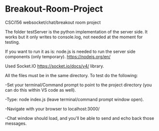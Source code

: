 # Breakout-Room-Project
CSCi156 websocket/chat/breakout room project

The folder testServer is the python implementation of the server side. It works but it only writes to console.log, not needed at the moment for testing.


If you want to run it as is:
node.js is needed to run the server side components (only temporary).
https://nodejs.org/en/

Used Socket.IO https://socket.io/docs/v4/ library.

All the files must be in the same directory. To test do the following:

-Set your terminal/Command prompt to point to the project directory (you can do this within VS code as well).

-Type: node index.js (leave terminal/command prompt window open).

-Navigate with your browser to localhost:3000/

-Chat window should load, and you'll be able to send and echo back those messages.
